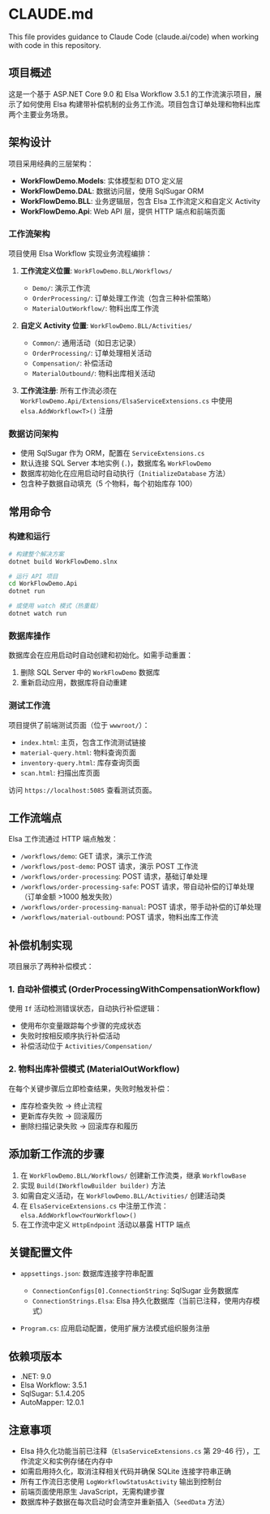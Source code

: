 # CLAUDE.md

This file provides guidance to Claude Code (claude.ai/code) when working with code in this repository.

## 项目概述

这是一个基于 ASP.NET Core 9.0 和 Elsa Workflow 3.5.1 的工作流演示项目，展示了如何使用 Elsa 构建带补偿机制的业务工作流。项目包含订单处理和物料出库两个主要业务场景。

## 架构设计

项目采用经典的三层架构：

- **WorkFlowDemo.Models**: 实体模型和 DTO 定义层
- **WorkFlowDemo.DAL**: 数据访问层，使用 SqlSugar ORM
- **WorkFlowDemo.BLL**: 业务逻辑层，包含 Elsa 工作流定义和自定义 Activity
- **WorkFlowDemo.Api**: Web API 层，提供 HTTP 端点和前端页面

### 工作流架构

项目使用 Elsa Workflow 实现业务流程编排：

1. **工作流定义位置**: `WorkFlowDemo.BLL/Workflows/`
   - `Demo/`: 演示工作流
   - `OrderProcessing/`: 订单处理工作流（包含三种补偿策略）
   - `MaterialOutWorkflow/`: 物料出库工作流

2. **自定义 Activity 位置**: `WorkFlowDemo.BLL/Activities/`
   - `Common/`: 通用活动（如日志记录）
   - `OrderProcessing/`: 订单处理相关活动
   - `Compensation/`: 补偿活动
   - `MaterialOutbound/`: 物料出库相关活动

3. **工作流注册**: 所有工作流必须在 `WorkFlowDemo.Api/Extensions/ElsaServiceExtensions.cs` 中使用 `elsa.AddWorkflow<T>()` 注册

### 数据访问架构

- 使用 SqlSugar 作为 ORM，配置在 `ServiceExtensions.cs`
- 默认连接 SQL Server 本地实例 (`.`)，数据库名 `WorkFlowDemo`
- 数据库初始化在应用启动时自动执行（`InitializeDatabase` 方法）
- 包含种子数据自动填充（5 个物料，每个初始库存 100）

## 常用命令

### 构建和运行

```bash
# 构建整个解决方案
dotnet build WorkFlowDemo.slnx

# 运行 API 项目
cd WorkFlowDemo.Api
dotnet run

# 或使用 watch 模式（热重载）
dotnet watch run
```

### 数据库操作

数据库会在应用启动时自动创建和初始化。如需手动重置：

1. 删除 SQL Server 中的 `WorkFlowDemo` 数据库
2. 重新启动应用，数据库将自动重建

### 测试工作流

项目提供了前端测试页面（位于 `wwwroot/`）：

- `index.html`: 主页，包含工作流测试链接
- `material-query.html`: 物料查询页面
- `inventory-query.html`: 库存查询页面
- `scan.html`: 扫描出库页面

访问 `https://localhost:5085` 查看测试页面。

## 工作流端点

Elsa 工作流通过 HTTP 端点触发：

- `/workflows/demo`: GET 请求，演示工作流
- `/workflows/post-demo`: POST 请求，演示 POST 工作流
- `/workflows/order-processing`: POST 请求，基础订单处理
- `/workflows/order-processing-safe`: POST 请求，带自动补偿的订单处理（订单金额 >1000 触发失败）
- `/workflows/order-processing-manual`: POST 请求，带手动补偿的订单处理
- `/workflows/material-outbound`: POST 请求，物料出库工作流

## 补偿机制实现

项目展示了两种补偿模式：

### 1. 自动补偿模式 (OrderProcessingWithCompensationWorkflow)

使用 `If` 活动检测错误状态，自动执行补偿逻辑：
- 使用布尔变量跟踪每个步骤的完成状态
- 失败时按相反顺序执行补偿活动
- 补偿活动位于 `Activities/Compensation/`

### 2. 物料出库补偿模式 (MaterialOutWorkflow)

在每个关键步骤后立即检查结果，失败时触发补偿：
- 库存检查失败 → 终止流程
- 更新库存失败 → 回滚履历
- 删除扫描记录失败 → 回滚库存和履历

## 添加新工作流的步骤

1. 在 `WorkFlowDemo.BLL/Workflows/` 创建新工作流类，继承 `WorkflowBase`
2. 实现 `Build(IWorkflowBuilder builder)` 方法
3. 如需自定义活动，在 `WorkFlowDemo.BLL/Activities/` 创建活动类
4. 在 `ElsaServiceExtensions.cs` 中注册工作流：`elsa.AddWorkflow<YourWorkflow>()`
5. 在工作流中定义 `HttpEndpoint` 活动以暴露 HTTP 端点

## 关键配置文件

- `appsettings.json`: 数据库连接字符串配置
  - `ConnectionConfigs[0].ConnectionString`: SqlSugar 业务数据库
  - `ConnectionStrings.Elsa`: Elsa 持久化数据库（当前已注释，使用内存模式）

- `Program.cs`: 应用启动配置，使用扩展方法模式组织服务注册

## 依赖项版本

- .NET: 9.0
- Elsa Workflow: 3.5.1
- SqlSugar: 5.1.4.205
- AutoMapper: 12.0.1

## 注意事项

- Elsa 持久化功能当前已注释（`ElsaServiceExtensions.cs` 第 29-46 行），工作流定义和实例存储在内存中
- 如需启用持久化，取消注释相关代码并确保 SQLite 连接字符串正确
- 所有工作流日志使用 `LogWorkflowStatusActivity` 输出到控制台
- 前端页面使用原生 JavaScript，无需构建步骤
- 数据库种子数据在每次启动时会清空并重新插入（`SeedData` 方法）
